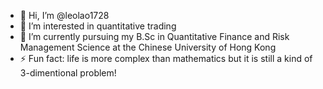 - 👋 Hi, I’m @leolao1728
- 👀 I’m interested in quantitative trading
- 🌱 I’m currently pursuing my B.Sc in Quantitative Finance and Risk Management Science at the Chinese University of Hong Kong
- ⚡ Fun fact: life is more complex than mathematics but it is still a kind of 3-dimentional problem!

<!---
leolao1728/leolao1728 is a ✨ special ✨ repository because its `README.md` (this file) appears on your GitHub profile.
You can click the Preview link to take a look at your changes.
--->
